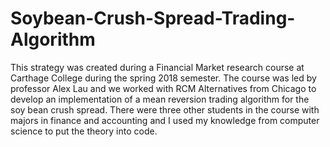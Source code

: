 # Soybean-Crush-Spread-Trading-Algorithm

This strategy was created during a Financial Market research course at Carthage College during the spring 2018 semester. The course was led by professor Alex Lau and we worked with RCM Alternatives from Chicago to develop an implementation of a mean reversion trading algorithm for the soy bean crush spread. There were three other students in the course with majors in finance and accounting and I used my knowledge from computer science to put the theory into code.
